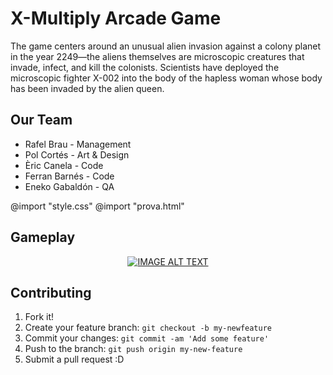 

# X-Multiply Arcade Game
The game centers around an unusual alien invasion against a colony planet in the year 2249—the aliens themselves are microscopic creatures that invade, infect, and kill the colonists. Scientists have deployed the microscopic fighter X-002 into the body of the hapless woman whose body has been invaded by the alien queen.
## Our Team
- Rafel Brau - Management
- Pol Cortés - Art & Design
- Èric Canela - Code
- Ferran Barnés - Code
- Eneko Gabaldón - QA

@import "style.css"
@import "prova.html"

## Gameplay
<div align="center">
  <a href="https://www.youtube.com/watch?v=GcoOZxjrLdk"><img src="https://img.youtube.com/vi/GcoOZxjrLdk/0.jpg" alt="IMAGE ALT TEXT"></a>
</div>

## Contributing
1. Fork it!
2. Create your feature branch: `git checkout -b my-newfeature`
3. Commit your changes: `git commit -am 'Add some
feature'`
4. Push to the branch: `git push origin my-new-feature`
5. Submit a pull request :D
